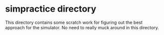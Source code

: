 # simpractice directory
This directory contains some scratch work for figuring out the best approach for the simulator. No need to really muck around in this directory.
